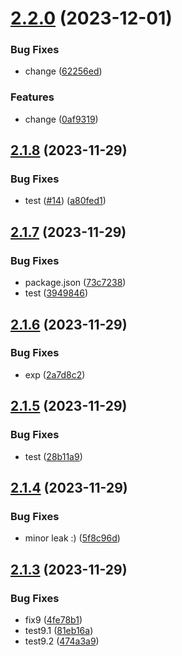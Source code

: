 # [2.2.0](https://github.com/NunesClement/factory-test/compare/v2.1.10...v2.2.0) (2023-12-01)


### Bug Fixes

* change ([62256ed](https://github.com/NunesClement/factory-test/commit/62256ed191eaf3b3a33f5dff6704be53ff1fee78))


### Features

* change ([0af9319](https://github.com/NunesClement/factory-test/commit/0af9319b3e03a2f2d982feb1cf9cd11dd3546953))

## [2.1.8](https://github.com/NunesClement/factory-test/compare/v2.1.7...v2.1.8) (2023-11-29)


### Bug Fixes

* test ([#14](https://github.com/NunesClement/factory-test/issues/14)) ([a80fed1](https://github.com/NunesClement/factory-test/commit/a80fed1dad0ef7329b0e85beed496ba8dace922b))

## [2.1.7](https://github.com/NunesClement/factory-test/compare/v2.1.6...v2.1.7) (2023-11-29)


### Bug Fixes

* package.json ([73c7238](https://github.com/NunesClement/factory-test/commit/73c7238c47c0de520b64487c6c6e86969a427cdb))
* test ([3949846](https://github.com/NunesClement/factory-test/commit/3949846716a88ff94bfa9c185e933cd7847251e0))

## [2.1.6](https://github.com/NunesClement/factory-test/compare/v2.1.5...v2.1.6) (2023-11-29)


### Bug Fixes

* exp ([2a7d8c2](https://github.com/NunesClement/factory-test/commit/2a7d8c2abb134db5f2b4ca86a16233ba66b254e7))

## [2.1.5](https://github.com/NunesClement/factory-test/compare/v2.1.4...v2.1.5) (2023-11-29)


### Bug Fixes

* test ([28b11a9](https://github.com/NunesClement/factory-test/commit/28b11a93a61ec9dd8c52caa9580d28463ca35ae6))

## [2.1.4](https://github.com/NunesClement/factory-test/compare/v2.1.3...v2.1.4) (2023-11-29)


### Bug Fixes

* minor leak :) ([5f8c96d](https://github.com/NunesClement/factory-test/commit/5f8c96d1ebebe8d512493234cfb1cf54447ebe71))

## [2.1.3](https://github.com/NunesClement/factory-test/compare/v2.1.2...v2.1.3) (2023-11-29)


### Bug Fixes

* fix9 ([4fe78b1](https://github.com/NunesClement/factory-test/commit/4fe78b1d434a90eb5fd3186e61db4c3994695026))
* test9.1 ([81eb16a](https://github.com/NunesClement/factory-test/commit/81eb16a5c9f693bdc9dc1dd85b7c3c1e15959d6e))
* test9.2 ([474a3a9](https://github.com/NunesClement/factory-test/commit/474a3a9f902def937a889abfecd982eda3fa8612))
